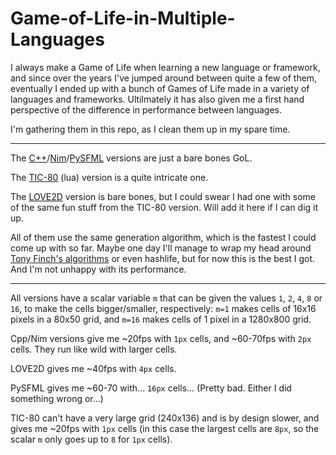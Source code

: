 # Game-of-Life-in-Multiple-Languages
I always make a Game of Life when learning a new language or framework, and since over the years I've jumped around between quite a few of them, eventually I ended up with a bunch of Games of Life made in a variety of languages and frameworks. Ultilmately it has also given me a first hand perspective of the difference in performance between languages.

I'm gathering them in this repo, as I clean them up in my spare time. 

---

The [C++](./C++)/[Nim](./Nim)/[PySFML](./Python/PySFML) versions are just a bare bones GoL. 

The [TIC-80](./Lua/TIC-80) (lua) version is a quite intricate one. 

The [LOVE2D](./Lua/LÖVE2D/) version is bare bones, but I could swear I had one with some of the same fun stuff from the TIC-80 version. Will add it here if I can dig it up.

All of them use the same generation algorithm, which is the fastest I could come up with so far. Maybe one day I'll manage to wrap my head around [Tony Finch's algorithms](https://dotat.at/prog/life/life.html) or even hashlife, but for now this is the best I got. And I'm not unhappy with its performance. 

---

All versions have a scalar variable `m` that can be given the values `1`, `2`, `4`, `8` or `16`, to make the cells bigger/smaller, respectively: `m=1` makes cells of 16x16 pixels in a 80x50 grid, and `m=16` makes cells of 1 pixel in a 1280x800 grid.

Cpp/Nim versions give me ~20fps with `1px` cells, and ~60-70fps with `2px` cells. They run like wild with larger cells.

LOVE2D gives me ~40fps with `4px` cells.

PySFML gives me ~60-70 with... `16px` cells... (Pretty bad. Either I did something wrong or...)

TIC-80 can't have a very large grid (240x136) and is by design slower, and gives me ~20fps with `1px` cells (in this case the largest cells are `8px`, so the scalar `m` only goes up to `8` for `1px` cells).
